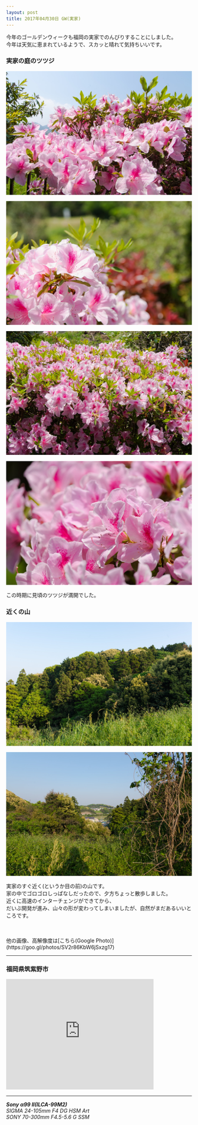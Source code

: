 ```yaml
---
layout: post
title: 2017年04月30日 GW(実家)
---
```


今年のゴールデンウィークも福岡の実家でのんびりすることにしました。  
今年は天気に恵まれているようで、スカッと晴れて気持ちいいです。

### 実家の庭のツツジ

![ツツジその1](../images/20170430/Home20170430-KBA00003.jpg "ツツジ")

![ツツジその2](../images/20170430/Home20170430-KBA00018.jpg "ツツジその2")

![ツツジその3](../images/20170430/Home20170430-KBA00053.jpg "ツツジその2")

![ツツジその4](../images/20170430/Home20170430-KBA00074.jpg "ツツジその2")

この時期に見頃のツツジが満開でした。

### 近くの山

![近くの山その1](../images/20170430/Home20170430_2-KBA00004.jpg "近くの山その1")

![近くの山その2](../images/20170430/Home20170430_2-KBA00010.jpg "近くの山その2")

実家のすぐ近く(というか目の前)の山です。  
家の中でゴロゴロしっぱなしだったので、夕方ちょっと散歩しました。  
近くに高速のインターチェンジができてから、  
だいぶ開発が進み、山々の形が変わってしまいましたが、自然がまだあるいいところです。

<br>
<br>
他の画像、高解像度は[こちら(Google Photo)](https://goo.gl/photos/SV2r86KbW6jSxzg17)

---

### 福岡県筑紫野市

<iframe src="https://www.google.com/maps/embed?pb=!1m18!1m12!1m3!1d106475.8207488431!2d130.46775151526208!3d33.49176511416488!2m3!1f0!2f0!3f0!3m2!1i1024!2i768!4f13.1!3m3!1m2!1s0x35419be6aca2b711%3A0x5c6eacee447ad387!2z56aP5bKh55yM562R57Sr6YeO5biC!5e0!3m2!1sja!2sjp!4v1493691321249" width="400" height="300" frameborder="0" style="border:0" allowfullscreen></iframe>

---

___Sony α99 II(ILCA-99M2)___  
_SIGMA 24-105mm F4 DG HSM Art_  
_SONY 70-300mm F4.5-5.6 G SSM_  

